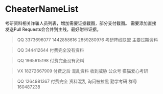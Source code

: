# CheaterNameList 
考研资料相关诈骗人员列表，增加需要证据截图，部分支付截图。 需要添加直接发送Pull Requests会合并到主线，最好附带证据。

>QQ 3373696077 1442858616 2859280976 考研阵线联盟 主要过期资料

>QQ 344412644 付费完全没有资料

>QQ 1965615198 付费完全没有资料

>VX 18272667909 付费之后 混乱资料 收到威胁 公众号 猫猫爱心考研

>QQ 1264981367 付费完全 资料混乱 询问被拉黑 勤学考研 群号 160487238
